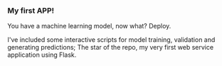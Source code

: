 ### My first APP!

You have a machine learning model, now what? Deploy.

I've included some interactive scripts for model training, validation and generating predictions; The star of the repo, my very first web service application using Flask.
